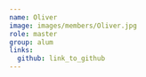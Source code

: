 ```yaml
---
name: Oliver 
image: images/members/Oliver.jpg 
role: master
group: alum
links:
  github: link_to_github 
---
```

